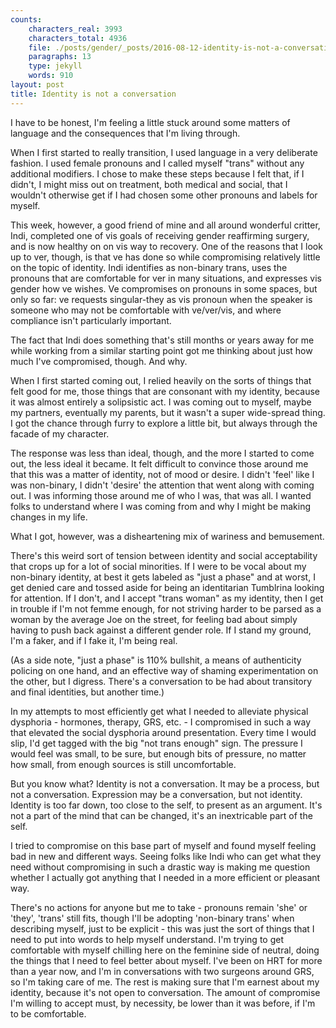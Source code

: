 ```yaml
---
counts:
    characters_real: 3993
    characters_total: 4936
    file: ./posts/gender/_posts/2016-08-12-identity-is-not-a-conversation.md
    paragraphs: 13
    type: jekyll
    words: 910
layout: post
title: Identity is not a conversation
---
```


I have to be honest, I'm feeling a little stuck around some matters of language and the consequences that I'm living through.

When I first started to really transition, I used language in a very deliberate fashion.  I used female pronouns and I called myself "trans" without any additional modifiers.  I chose to make these steps because I felt that, if I didn't, I might miss out on treatment, both medical and social, that I wouldn't otherwise get if I had chosen some other pronouns and labels for myself.

This week, however, a good friend of mine and all around wonderful critter, Indi, completed one of vis goals of receiving gender reaffirming surgery, and is now healthy on on vis way to recovery.  One of the reasons that I look up to ver, though, is that ve has done so while compromising relatively little on the topic of identity.  Indi identifies as non-binary trans, uses the pronouns that are comfortable for ver in many situations, and expresses vis gender how ve wishes.  Ve compromises on pronouns in some spaces, but only so far: ve requests singular-they as vis pronoun when the speaker is someone who may not be comfortable with ve/ver/vis, and where compliance isn't particularly important.

The fact that Indi does something that's still months or years away for me while working from a similar starting point got me thinking about just how much I've compromised, though.  And why.

When I first started coming out, I relied heavily on the sorts of things that felt good for me, those things that are consonant with my identity, because it was almost entirely a solipsistic act.  I was coming out to myself, maybe my partners, eventually my parents, but it wasn't a super wide-spread thing.  I got the chance through furry to explore a little bit, but always through the facade of my character.

The response was less than ideal, though, and the more I started to come out, the less ideal it became.  It felt difficult to convince those around me that this was a matter of identity, not of mood or desire.  I didn't 'feel' like I was non-binary, I didn't 'desire' the attention that went along with coming out.  I was informing those around me of who I was, that was all.  I wanted folks to understand where I was coming from and why I might be making changes in my life.

What I got, however, was a disheartening mix of wariness and bemusement.

There's this weird sort of tension between identity and social acceptability that crops up for a lot of social minorities.  If I were to be vocal about my non-binary identity, at best it gets labeled as "just a phase" and at worst, I get denied care and tossed aside for being an identitarian Tumblrina looking for attention.  If I don't, and I accept "trans woman" as my identity, then I get in trouble if I'm not femme enough, for not striving harder to be parsed as a woman by the average Joe on the street, for feeling bad about simply having to push back against a different gender role.  If I stand my ground, I'm a faker, and if I fake it, I'm being real.

(As a side note, "just a phase" is 110% bullshit, a means of authenticity policing on one hand, and an effective way of shaming experimentation on the other, but I digress.  There's a conversation to be had about transitory and final identities, but another time.)

In my attempts to most efficiently get what I needed to alleviate physical dysphoria - hormones, therapy, GRS, etc. - I compromised in such a way that elevated the social dysphoria around presentation.  Every time I would slip, I'd get tagged with the big "not trans enough" sign.  The pressure I would feel was small, to be sure, but enough bits of pressure, no matter how small, from enough sources is still uncomfortable.  

But you know what?  Identity is not a conversation.  It may be a process, but not a conversation.  Expression may be a conversation, but not identity.  Identity is too far down, too close to the self, to present as an argument.  It's not a part of the mind that can be changed, it's an inextricable part of the self.

I tried to compromise on this base part of myself and found myself feeling bad in new and different ways.  Seeing folks like Indi who can get what they need without compromising in such a drastic way is making me question whether I actually got anything that I needed in a more efficient or pleasant way.

There's no actions for anyone but me to take - pronouns remain 'she' or 'they', 'trans' still fits, though I'll be adopting 'non-binary trans' when describing myself, just to be explicit - this was just the sort of things that I need to put into words to help myself understand.  I'm trying to get comfortable with myself chilling here on the feminine side of neutral, doing the things that I need to feel better about myself.  I've been on HRT for more than a year now, and I'm in conversations with two surgeons around GRS, so I'm taking care of me.  The rest is making sure that I'm earnest about my identity, because it's not open to conversation.  The amount of compromise I'm willing to accept must, by necessity, be lower than it was before, if I'm to be comfortable.
